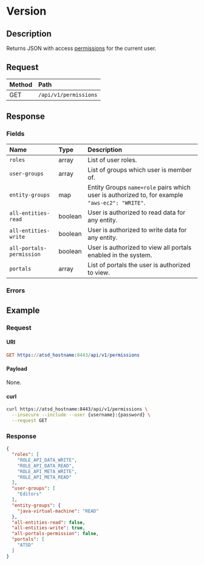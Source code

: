 # Version

## Description

Returns JSON with access [permissions](https://github.com/axibase/atsd/blob/master/administration/user-authorization.md) for the current user.

## Request

| **Method** | **Path** |
|:---|:---|
| GET | `/api/v1/permissions` |

## Response

### Fields

| **Name** | **Type** | **Description** |
|:---|:---|:---|
| `roles`  | array | List of user roles. |
| `user-groups` | array | List of groups which user is member of.|
| `entity-groups` | map | Entity Groups `name=role` pairs which user is authorized to, for example `"aws-ec2": "WRITE"`. |
| `all-entities-read` | boolean | User is authorized to read data for any entity.|
| `all-entities-write`  | boolean | User is authorized to write data for any entity.|
| `all-portals-permission`  | boolean | User is authorized to view all portals enabled in the system. |
| `portals`  | array | List of portals the user is authorized to view.|


### Errors

## Example

### Request

#### URI

```elm
GET https://atsd_hostname:8443/api/v1/permissions
```

#### Payload

None.

#### curl

```bash
curl https://atsd_hostname:8443/api/v1/permissions \
  --insecure --include --user {username}:{password} \
  --request GET
```

### Response

```json
{
  "roles": [
    "ROLE_API_DATA_WRITE",
    "ROLE_API_DATA_READ",
    "ROLE_API_META_WRITE",
    "ROLE_API_META_READ"
  ],
  "user-groups": [
    "Editors"
  ],
  "entity-groups": {
    "java-virtual-machine": "READ"
  },
  "all-entities-read": false,
  "all-entities-write": true,
  "all-portals-permission": false,
  "portals": [
    "ATSD"
  ]
}
```
